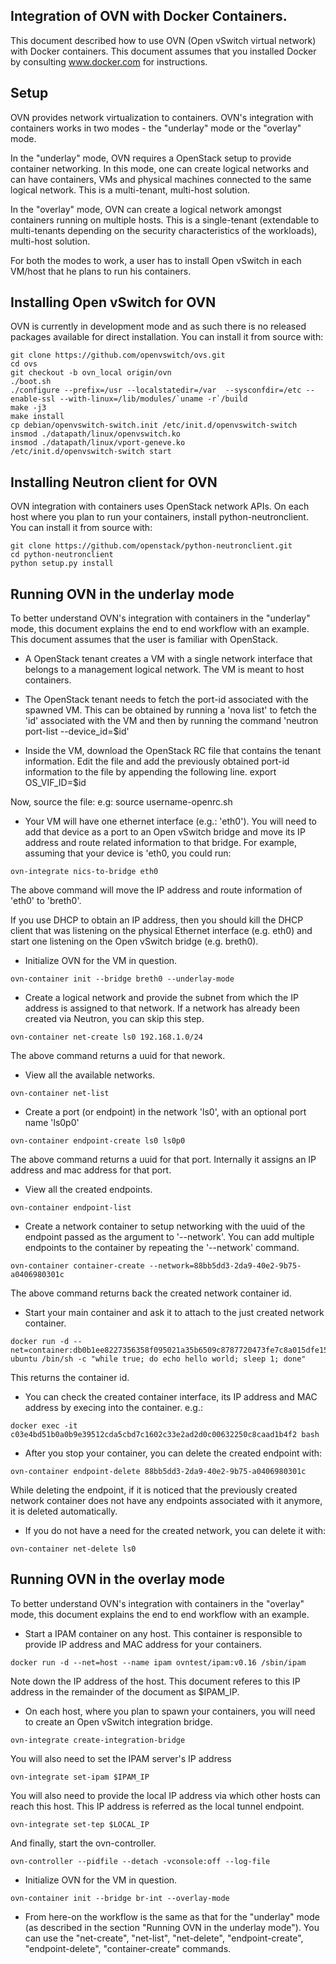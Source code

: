 Integration of OVN with Docker Containers.
-----------------------------------------

This document described how to use OVN (Open vSwitch virtual network) with
Docker containers.  This document assumes that you installed Docker
by consulting www.docker.com for instructions.

Setup
-----

OVN provides network virtualization to containers.  OVN's integration with
containers works in two modes - the "underlay" mode or the "overlay" mode.

In the "underlay" mode, OVN requires a OpenStack setup to provide container
networking. In this mode, one can create logical networks and can have
containers, VMs and physical machines connected to the same logical network.
This is a multi-tenant, multi-host solution.

In the "overlay" mode, OVN can create a logical network amongst containers
running on multiple hosts. This is a single-tenant (extendable to multi-tenants
depending on the security characteristics of the workloads), multi-host
solution.

For both the modes to work, a user has to install Open vSwitch in each VM/host
that he plans to run his containers.

Installing Open vSwitch for OVN
-------------------------------
OVN is currently in development mode and as such there is no released packages
available for direct installation. You can install it from source with:

```
git clone https://github.com/openvswitch/ovs.git
cd ovs
git checkout -b ovn_local origin/ovn
./boot.sh
./configure --prefix=/usr --localstatedir=/var  --sysconfdir=/etc --enable-ssl --with-linux=/lib/modules/`uname -r`/build
make -j3 
make install
cp debian/openvswitch-switch.init /etc/init.d/openvswitch-switch
insmod ./datapath/linux/openvswitch.ko
insmod ./datapath/linux/vport-geneve.ko
/etc/init.d/openvswitch-switch start
```

Installing Neutron client for OVN
---------------------------------
OVN integration with containers uses OpenStack network APIs. On each host where
you plan to run your containers, install python-neutronclient. You can install
it from source with:

```
git clone https://github.com/openstack/python-neutronclient.git
cd python-neutronclient
python setup.py install
```

Running OVN in the underlay mode
--------------------------------

To better understand OVN's integration with containers in the "underlay"
mode, this document explains the end to end workflow with an example. This
document assumes that the user is familiar with OpenStack.

* A OpenStack tenant creates a VM with a single network interface that
belongs to a management logical network.  The VM is meant to host containers.

* The OpenStack tenant needs to fetch the port-id associated with the
spawned VM. This can be obtained by running a 'nova list' to fetch the
'id' associated with the VM and then by running the command
'neutron port-list --device_id=$id'

* Inside the VM, download the OpenStack RC file that contains the tenant
information. Edit the file and add the previously obtained port-id information
to the file by appending the following line.
export OS_VIF_ID=$id

Now, source the file: e.g:
source username-openrc.sh

* Your VM will have one ethernet interface (e.g.: 'eth0'). You will need to
add that device as a port to an Open vSwitch bridge and move its IP address
and route related information to that bridge. For example, assuming that
your device is 'eth0, you could run:

```
ovn-integrate nics-to-bridge eth0
```

The above command will move the IP address and route information of 'eth0'
to 'breth0'.

If you use DHCP to obtain an IP address, then you should kill the
DHCP client that was listening on the physical Ethernet interface
(e.g. eth0) and start one listening on the Open vSwitch bridge
(e.g. breth0).

* Initialize OVN for the VM in question.

```
ovn-container init --bridge breth0 --underlay-mode
```

* Create a logical network and provide the subnet from which
the IP address is assigned to that network. If a network has already
been created via Neutron, you can skip this step.

```
ovn-container net-create ls0 192.168.1.0/24
```

The above command returns a uuid for that nework.

* View all the available networks.

```
ovn-container net-list
```

* Create a port (or endpoint) in the network 'ls0', with an optional port name
'ls0p0'

```
ovn-container endpoint-create ls0 ls0p0
```

The above command returns a uuid for that port. Internally it assigns
an IP address and mac address for that port.

* View all the created endpoints.

```
ovn-container endpoint-list
```

* Create a network container to setup networking with the uuid of the
endpoint passed as the argument to '--network'. You can add multiple
endpoints to the container by repeating the '--network' command.

```
ovn-container container-create --network=88bb5dd3-2da9-40e2-9b75-a0406980301c
```

The above command returns back the created network container id.

* Start your main container and ask it to attach to the just created
network container.

```
docker run -d --net=container:db0b1ee8227356358f095021a35b6509c8787720473fe7c8a015dfe15460e65c  ubuntu /bin/sh -c "while true; do echo hello world; sleep 1; done"
```

This returns the container id.

* You can check the created container interface, its IP address and MAC address
by execing into the container. e.g.:

```
docker exec -it c03e4bd51b0a0b9e39512cda5cbd7c1602c33e2ad2d0c00632250c8caad1b4f2 bash
```

* After you stop your container, you can delete the created endpoint with:

```
ovn-container endpoint-delete 88bb5dd3-2da9-40e2-9b75-a0406980301c
```

While deleting the endpoint, if it is noticed that the previously created
network container does not have any endpoints associated with it anymore,
it is deleted automatically.

* If you do not have a need for the created network, you can delete it with:

```
ovn-container net-delete ls0
```

Running OVN in the overlay mode
-------------------------------

To better understand OVN's integration with containers in the "overlay"
mode, this document explains the end to end workflow with an example.

* Start a IPAM container on any host. This container is responsible to
provide IP address and MAC address for your containers.

```
docker run -d --net=host --name ipam ovntest/ipam:v0.16 /sbin/ipam
```

Note down the IP address of the host. This document referes to this IP address
in the remainder of the document as $IPAM_IP.

* On each host, where you plan to spawn your containers, you will need to
create an Open vSwitch integration bridge.

```
ovn-integrate create-integration-bridge
```

You will also need to set the IPAM server's IP address

```
ovn-integrate set-ipam $IPAM_IP
```

You will also need to provide the local IP address
via which other hosts can reach this host. This IP address
is referred as the local tunnel endpoint.

```
ovn-integrate set-tep $LOCAL_IP
```

And finally, start the ovn-controller.
```
ovn-controller --pidfile --detach -vconsole:off --log-file
```

* Initialize OVN for the VM in question.

```
ovn-container init --bridge br-int --overlay-mode
```

* From here-on the workflow is the same as that for the "underlay" mode
(as described in the section "Running OVN in the underlay mode"). You
can use the "net-create", "net-list", "net-delete", "endpoint-create",
"endpoint-delete", "container-create" commands.
